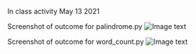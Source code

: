 In class activity May 13 2021

Screenshot of outcome for palindrome.py
![Image text](https://github.com/StrikeR2018/using-different-testingframework/palindrome/4e5639ced1df2f29abba2f57b830b0f.png)

Screenshot of outcome for word_count.py
![Image text](https://github.com/StrikeR2018/using-different-testingframework/word_count/123.png)